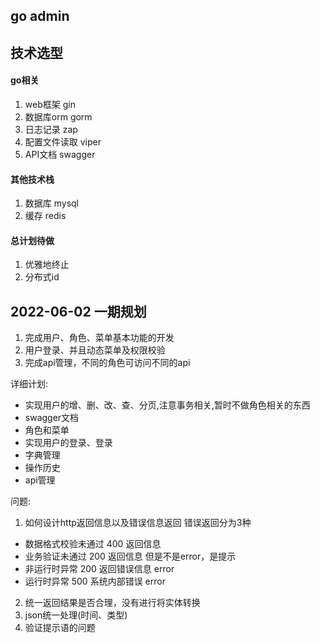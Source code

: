 ## go admin

## 技术选型

#### go相关

1. web框架 gin
2. 数据库orm gorm
3. 日志记录 zap
4. 配置文件读取 viper
5. API文档 swagger

#### 其他技术栈

1. 数据库 mysql
2. 缓存 redis

#### 总计划待做

1. 优雅地终止
2. 分布式id


## 2022-06-02 一期规划

1. 完成用户、角色、菜单基本功能的开发
2. 用户登录、并且动态菜单及权限校验
3. 完成api管理，不同的角色可访问不同的api

详细计划:

- 实现用户的增、删、改、查、分页,注意事务相关,暂时不做角色相关的东西
- swagger文档
- 角色和菜单
- 实现用户的登录、登录
- 字典管理
- 操作历史
- api管理

问题:

1. 如何设计http返回信息以及错误信息返回
错误返回分为3种 
- 数据格式校验未通过 400 返回信息
- 业务验证未通过 200 返回信息 但是不是error，是提示
- 非运行时异常 200 返回错误信息 error
- 运行时异常 500 系统内部错误 error
2. 统一返回结果是否合理，没有进行将实体转换
3. json统一处理(时间、类型)
4. 验证提示语的问题





